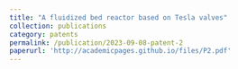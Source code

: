 ```yaml
---
title: "A fluidized bed reactor based on Tesla valves"
collection: publications
category: patents
permalink: /publication/2023-09-08-patent-2
paperurl: 'http://academicpages.github.io/files/P2.pdf'
---
```

